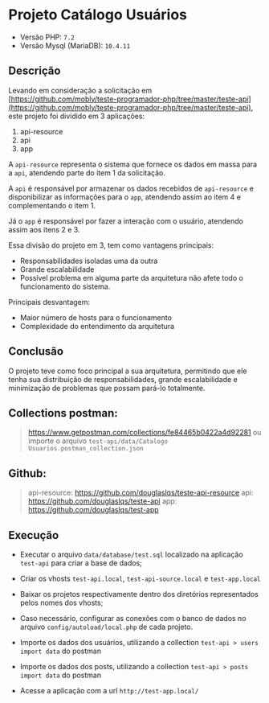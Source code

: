 
# Projeto Catálogo Usuários
* Versão PHP: `7.2`
* Versão Mysql (MariaDB): `10.4.11`

## Descrição

Levando em consideração a solicitação  em [https://github.com/mobly/teste-programador-php/tree/master/teste-api](https://github.com/mobly/teste-programador-php/tree/master/teste-api), este projeto foi dividido em 3 aplicações:

 1. api-resource
 2. api
 3. app
 
 A `api-resource` representa o sistema que fornece os dados em massa para a `api`, atendendo parte do item 1 da solicitação.
 
 A `api` é responsável por armazenar os dados recebidos de `api-resource` e disponibilizar as informações para o `app`, atendendo assim ao item 4 e complementando o item 1.
 
Já o `app` é responsável por fazer a interação com o usuário, atendendo assim aos itens 2 e 3.

Essa divisão do projeto em 3, tem como vantagens principais:
* Responsabilidades isoladas uma da outra
*  Grande escalabilidade
*  Possível problema em alguma parte da arquitetura não afete todo o funcionamento do sistema.

Principais desvantagem:
* Maior número de hosts para o funcionamento
* Complexidade do entendimento da arquitetura

## Conclusão

O projeto teve como foco principal a sua arquitetura, permitindo que ele tenha sua distribuição de responsabilidades, grande escalabilidade e minimização de problemas que possam pará-lo totalmente.

## Collections postman:
> https://www.getpostman.com/collections/fe84465b0422a4d92281
ou importe o arquivo `test-api/data/Catalogo Usuarios.postman_collection.json`

## Github:
> api-resource: https://github.com/douglaslqs/teste-api-resource
api: https://github.com/douglaslqs/teste-api
app: https://github.com/douglaslqs/test-app


## Execução


- Executar o arquivo `data/database/test.sql` localizado na aplicação `test-api` para criar a base de dados;
- Criar os vhosts `test-api.local`, `test-api-source.local` e `test-app.local`
- Baixar os projetos respectivamente dentro dos diretórios representados pelos nomes dos vhosts;
- Caso necessário, configurar as conexões com o banco de dados no arquivo `config/autoload/local.php` de cada projeto.

- Importe os dados dos usuários, utilizando a collection `test-api > users import data` do postman
- Importe os dados dos posts, utilizando a collection `test-api > posts import data` do postman

- Acesse a aplicação com a url `http://test-app.local/`
